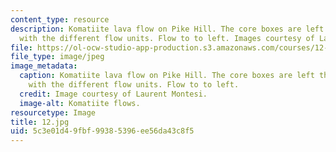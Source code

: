 ```yaml
---
content_type: resource
description: Komatiite lava flow on Pike Hill. The core boxes are left there and labeled
  with the different flow units. Flow to to left. Images courtesy of Laurent Montesi.
file: https://ol-ocw-studio-app-production.s3.amazonaws.com/courses/12-753-geodynamics-seminar-spring-2005/5c3e01d49fbf99385396ee56da43c8f5_12.jpg
file_type: image/jpeg
image_metadata:
  caption: Komatiite lava flow on Pike Hill. The core boxes are left there and labeled
    with the different flow units. Flow to to left.
  credit: Image courtesy of Laurent Montesi.
  image-alt: Komatiite flows.
resourcetype: Image
title: 12.jpg
uid: 5c3e01d4-9fbf-9938-5396-ee56da43c8f5
---
```

